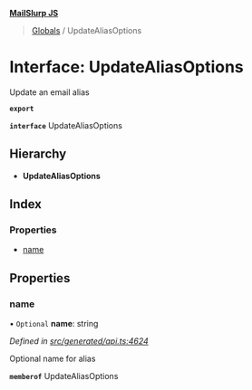**[MailSlurp JS](../README.md)**

> [Globals](../README.md) / UpdateAliasOptions

# Interface: UpdateAliasOptions

Update an email alias

**`export`** 

**`interface`** UpdateAliasOptions

## Hierarchy

* **UpdateAliasOptions**

## Index

### Properties

* [name](updatealiasoptions.md#name)

## Properties

### name

• `Optional` **name**: string

*Defined in [src/generated/api.ts:4624](https://github.com/mailslurp/mailslurp-client/blob/aa918cc/src/generated/api.ts#L4624)*

Optional name for alias

**`memberof`** UpdateAliasOptions
